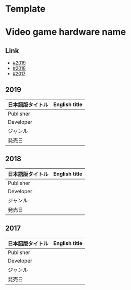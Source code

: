 # Template

# Video game hardware name

## Link
* [#2019](#2019)
* [#2018](#2018)
* [#2017](#2017)

## 2019

| 日本語版タイトル | English title |
|:--|:--|
| Publisher |  |
| Developer |  |
| ジャンル |  |
| 発売日 |  |

## 2018

| 日本語版タイトル | English title |
|:--|:--|
| Publisher |  |
| Developer |  |
| ジャンル |  |
| 発売日 |  |

## 2017

| 日本語版タイトル | English title |
|:--|:--|
| Publisher |  |
| Developer |  |
| ジャンル |  |
| 発売日 |  |